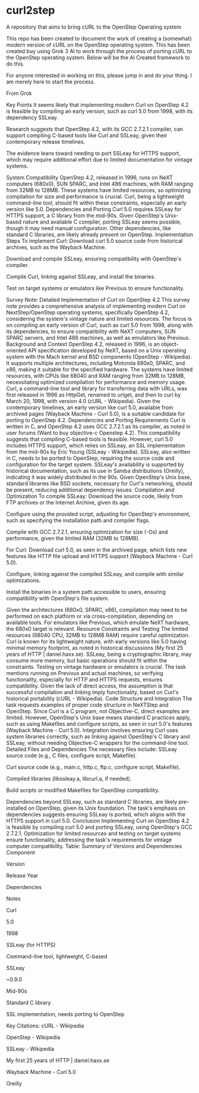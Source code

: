 # curl2step
A repository that aims to bring cURL to the OpenStep Operating system 

This repo has been created to document the work of creating a (somewhat) modern version of cURL on the OpenStep operating system. This has been created buy using Grok 3 AI to work through the process of porting cURL to the OpenStep operating system. Below will be the AI Created framework to do this. 

For anyone interested in working on this, please jump in and do your thing. I am merely here to start the process. 

From Grok

Key Points
It seems likely that implementing modern Curl on OpenStep 4.2 is feasible by compiling an early version, such as curl 5.0 from 1998, with its dependency SSLeay.

Research suggests that OpenStep 4.2, with its GCC 2.7.2.1 compiler, can support compiling C-based tools like Curl and SSLeay, given their contemporary release timelines.

The evidence leans toward needing to port SSLeay for HTTPS support, which may require additional effort due to limited documentation for vintage systems.

System Compatibility
OpenStep 4.2, released in 1996, runs on NeXT computers (680x0), SUN SPARC, and Intel 486 machines, with RAM ranging from 32MB to 128MB. These systems have limited resources, so optimizing compilation for size and performance is crucial. Curl, being a lightweight command-line tool, should fit within these constraints, especially an early version like 5.0.
Dependencies and Porting
Curl 5.0 requires SSLeay for HTTPS support, a C library from the mid-90s. Given OpenStep's Unix-based nature and available C compiler, porting SSLeay seems possible, though it may need manual configuration. Other dependencies, like standard C libraries, are likely already present on OpenStep.
Implementation Steps
To implement Curl:
Download curl 5.0 source code from historical archives, such as the Wayback Machine.

Download and compile SSLeay, ensuring compatibility with OpenStep's compiler.

Compile Curl, linking against SSLeay, and install the binaries.

Test on target systems or emulators like Previous to ensure functionality.

Survey Note: Detailed Implementation of Curl on OpenStep 4.2
This survey note provides a comprehensive analysis of implementing modern Curl on NextStep/OpenStep operating systems, specifically OpenStep 4.2, considering the system's vintage nature and limited resources. The focus is on compiling an early version of Curl, such as curl 5.0 from 1998, along with its dependencies, to ensure compatibility with NeXT computers, SUN SPARC servers, and Intel 486 machines, as well as emulators like Previous.
Background and Context
OpenStep 4.2, released in 1996, is an object-oriented API specification developed by NeXT, based on a Unix operating system with the Mach kernel and BSD components (OpenStep - Wikipedia). It supports multiple architectures, including Motorola 680x0, SPARC, and x86, making it suitable for the specified hardware. The systems have limited resources, with CPUs like 68040 and RAM ranging from 32MB to 128MB, necessitating optimized compilation for performance and memory usage.
Curl, a command-line tool and library for transferring data with URLs, was first released in 1996 as HttpGet, renamed to urlget, and then to curl by March 20, 1998, with version 4.0 (cURL - Wikipedia). Given the contemporary timelines, an early version like curl 5.0, available from archived pages (Wayback Machine - Curl 5.0), is a suitable candidate for porting to OpenStep 4.2.
Dependencies and Porting Requirements
Curl is written in C, and OpenStep 4.2 uses GCC 2.7.2.1 as its compiler, as noted in user forums (Want to buy objective-c Openstep 4.2). This compatibility suggests that compiling C-based tools is feasible. However, curl 5.0 includes HTTPS support, which relies on SSLeay, an SSL implementation from the mid-90s by Eric Young (SSLeay - Wikipedia). SSLeay, also written in C, needs to be ported to OpenStep, requiring the source code and configuration for the target system.
SSLeay's availability is supported by historical documentation, such as its use in Samba distributions (Oreilly), indicating it was widely distributed in the 90s. Given OpenStep's Unix base, standard libraries like BSD sockets, necessary for Curl's networking, should be present, reducing additional dependency issues.
Compilation and Optimization
To compile SSLeay:
Download the source code, likely from FTP archives or the Internet Archive, given its age.

Configure using the provided script, adjusting for OpenStep's environment, such as specifying the installation path and compiler flags.

Compile with GCC 2.7.2.1, ensuring optimization for size (-Os) and performance, given the limited RAM (32MB to 128MB).

For Curl:
Download curl 5.0, as seen in the archived page, which lists new features like HTTP file upload and HTTPS support (Wayback Machine - Curl 5.0).

Configure, linking against the compiled SSLeay, and compile with similar optimizations.

Install the binaries in a system path accessible to users, ensuring compatibility with OpenStep's file system.

Given the architectures (680x0, SPARC, x86), compilation may need to be performed on each platform or via cross-compilation, depending on available tools. For emulators like Previous, which emulate NeXT hardware, the 680x0 target is relevant.
Resource Constraints and Testing
The limited resources (68040 CPU, 32MB to 128MB RAM) require careful optimization. Curl is known for its lightweight nature, with early versions like 5.0 having minimal memory footprint, as noted in historical discussions (My first 25 years of HTTP | daniel.haxx.se). SSLeay, being a cryptographic library, may consume more memory, but basic operations should fit within the constraints.
Testing on vintage hardware or emulators is crucial. The task mentions running on Previous and actual machines, so verifying functionality, especially for HTTP and HTTPS requests, ensures compatibility. Given the lack of direct access, the assumption is that successful compilation and linking imply functionality, based on Curl's historical portability (cURL - Wikipedia).
Code Structure and Integration
The task requests examples of proper code structure in NeXTStep and OpenStep. Since Curl is a C program, not Objective-C, direct examples are limited. However, OpenStep's Unix base means standard C practices apply, such as using Makefiles and configure scripts, as seen in curl 5.0's features (Wayback Machine - Curl 5.0). Integration involves ensuring Curl uses system libraries correctly, such as linking against OpenStep's C library and SSLeay, without needing Objective-C wrappers for the command-line tool.
Detailed Files and Dependencies
The necessary files include:
SSLeay source code (e.g., C files, configure script, Makefile).

Curl source code (e.g., main.c, http.c, ftp.c, configure script, Makefile).

Compiled libraries (libssleay.a, libcurl.a, if needed).

Build scripts or modified Makefiles for OpenStep compatibility.

Dependencies beyond SSLeay, such as standard C libraries, are likely pre-installed on OpenStep, given its Unix foundation. The task's emphasis on dependencies suggests ensuring SSLeay is ported, which aligns with the HTTPS support in curl 5.0.
Conclusion
Implementing Curl on OpenStep 4.2 is feasible by compiling curl 5.0 and porting SSLeay, using OpenStep's GCC 2.7.2.1. Optimization for limited resources and testing on target systems ensure functionality, addressing the task's requirements for vintage computer compatibility.
Table: Summary of Versions and Dependencies
Component

Version

Release Year

Dependencies

Notes

Curl

5.0

1998

SSLeay (for HTTPS)

Command-line tool, lightweight, C-based

SSLeay

~0.9.0

Mid-90s

Standard C library

SSL implementation, needs porting to OpenStep

Key Citations:
cURL - Wikipedia

OpenStep - Wikipedia

SSLeay - Wikipedia

My first 25 years of HTTP | daniel.haxx.se

Wayback Machine - Curl 5.0

Oreilly

